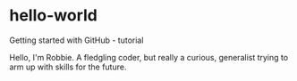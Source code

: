 # hello-world
Getting started with GitHub - tutorial 

Hello, I'm Robbie. A fledgling coder, but really a curious, generalist trying to arm up with skills for the future.
